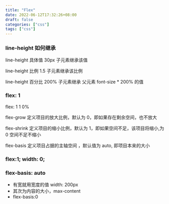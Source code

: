 ```yaml
---
title: "Flex"
date: 2022-06-12T17:32:26+08:00
draft: false
categories: ["css"]
tags: ["css"]
---
```


### line-height 如何继承

line-height 具体值 30px 子元素继承该值

line-height 比例 1.5 子元素继承该比例

line-height 百分比 200% 子元素继承 父元素 font-size \* 200% 的值

### flex: 1

flex: 1 1 0%

flex-grow 定义项目的放大比例，默认为 0，即如果存在剩余空间，也不放大

flex-shrink 定义项目的缩小比例，默认为 1，即如果空间不足，该项目将缩小,为 0 空间不足不缩小

flex-basis 定义项目占据的主轴空间 ，默认值为 auto, 即项目本来的大小

### flex:1; width: 0;

### flex-basis: auto

- 有宽就用宽度的值 width: 200px
- 其次为内容的大小，max-content
- flex-basis:0
